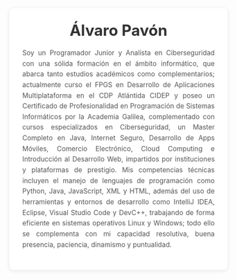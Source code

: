 <link rel="stylesheet" href="https://cdnjs.cloudflare.com/ajax/libs/font-awesome/6.0.0-beta3/css/all.min.css">

<div style="max-width:800px; background:#fff; margin:20px auto; padding:30px; border-radius:10px; box-shadow:0 2px 10px rgba(0,0,0,0.1);">
  <div style="text-align:center; margin-bottom:20px;">
    <h1 style="margin:0; font-size:2.5em; color:#333;">Álvaro Pavón</h1>
    <div style="margin-top:10px; font-size:1.2em;">
      <a href="https://www.linkedin.com/in/alvaro-pav%C3%B3n-mart%C3%ADnez-a1a87b241/" target="_blank" style="margin:0 10px; color:#0077b5; text-decoration:none;" title="LinkedIn">
        <i class="fab fa-linkedin"></i>
      </a>
      <a href="https://github.com/AlvaroPavon" target="_blank" style="margin:0 10px; color:#333; text-decoration:none;" title="GitHub">
        <i class="fab fa-github"></i>
      </a>
      <a href="https://wa.me/34662443794/?text=Hola%21" target="_blank" style="margin:0 10px; color:#25D366; text-decoration:none;" title="WhatsApp">
        <i class="fab fa-whatsapp"></i>
      </a>
      <a href="https://app.hackthebox.com/profile/overview" target="_blank" style="margin:0 10px; color:#e74c3c; text-decoration:none;" title="HackTheBox">
        <i class="fas fa-shield-alt"></i>
      </a>
      <a href="mailto:alvaropavonmartinez7@gmail.com" style="margin:0 10px; color:#f39c12; text-decoration:none;" title="Email">
        <i class="fas fa-envelope"></i>
      </a>
    </div>
  </div>
  <div style="font-size:1.1em; line-height:1.6; color:#555; text-align:justify;">
    <p>
      Soy un Programador Junior y Analista en Ciberseguridad con una sólida formación en el ámbito informático, que abarca tanto estudios académicos como complementarios; actualmente curso el FPGS en Desarrollo de Aplicaciones Multiplataforma en el CDP Atlántida CIDEP y poseo un Certificado de Profesionalidad en Programación de Sistemas Informáticos por la Academia Galilea, complementado con cursos especializados en Ciberseguridad, un Master Completo en Java, Internet Seguro, Desarrollo de Apps Móviles, Comercio Electrónico, Cloud Computing e Introducción al Desarrollo Web, impartidos por instituciones y plataformas de prestigio. Mis competencias técnicas incluyen el manejo de lenguajes de programación como Python, Java, JavaScript, XML y HTML, además del uso de herramientas y entornos de desarrollo como IntelliJ IDEA, Eclipse, Visual Studio Code y DevC++, trabajando de forma eficiente en sistemas operativos Linux y Windows; todo ello se complementa con mi capacidad resolutiva, buena presencia, paciencia, dinamismo y puntualidad.
    </p>
  </div>
</div>
